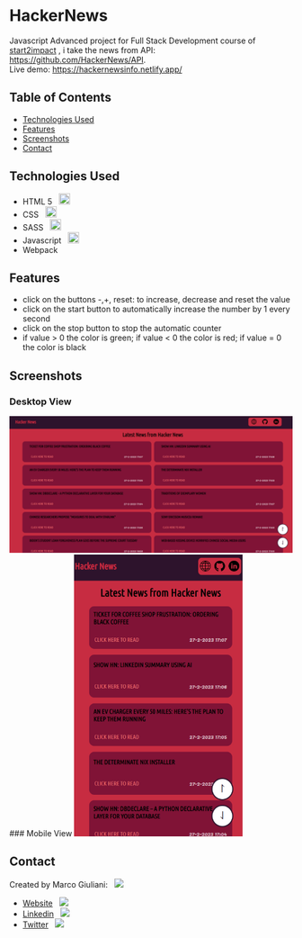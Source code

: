 # HackerNews

Javascript Advanced project for Full Stack Development course of [start2impact](https://www.start2impact.it/) , i take the news from API: https://github.com/HackerNews/API. <br>
Live demo: https://hackernewsinfo.netlify.app/

## Table of Contents

- [Technologies Used](#technologies-used)
- [Features](#features)
- [Screenshots](#screenshots)
- [Contact](#contact)

## Technologies Used

- HTML 5 &nbsp; <img src="assets/img/html-icon.png" width=20px height=20px>
- CSS &nbsp; <img src="assets/img/css-icon.png" width=20px height=20px>
- SASS &nbsp; <img src="assets/img/sass-icon.png" width=20px height=20px>
- Javascript &nbsp; <img src="assets/img/javascript-icon.png" width=20px height=20px>
- Webpack

## Features

- click on the buttons -,+, reset: to increase, decrease and reset the value
- click on the start button to automatically increase the number by 1 every second
- click on the stop button to stop the automatic counter
- if value > 0 the color is green; if value < 0 the color is red; if value = 0 the color is black

## Screenshots

### Desktop View 
<img src="src/img/Screenshot-desktop.png" width=800px> 
### Mobile View 
<img src="src/img/Screenshot-mobile.png" width=300px>

## Contact

Created by Marco Giuliani: &nbsp; <img src="assets/img/freelancer-freelance-icon.png" width=25px>

- [Website](https://marcogiu.github.io/myWebsite/) &nbsp; <img src="assets/img/logo_white.png" width=25px>
- [Linkedin](https://www.linkedin.com/in/marco-giuliani-2a20b4179/) &nbsp; <img src="assets/img/linkedin-round-icon (1).svg" width=25px>
- [Twitter](https://twitter.com/Marco02351182) &nbsp; <img src="assets/img/twitter-round-icon.svg" width=25px>
